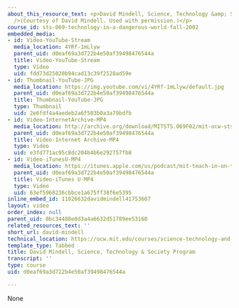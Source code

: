 ```yaml
---
about_this_resource_text: <p>David Mindell, Science, Technology &amp; Society Program<br
  />(Courtesy of David Mindell. Used with permission.)</p>
course_id: sts-069-technology-in-a-dangerous-world-fall-2002
embedded_media:
- id: Video-YouTube-Stream
  media_location: 4YRf-1mLlyw
  parent_uid: d0eaf69a3d722b4e50af39498476544a
  title: Video-YouTube-Stream
  type: Video
  uid: fdd73d25020b94cad13c39f2528ad59e
- id: Thumbnail-YouTube-JPG
  media_location: https://img.youtube.com/vi/4YRf-1mLlyw/default.jpg
  parent_uid: d0eaf69a3d722b4e50af39498476544a
  title: Thumbnail-YouTube-JPG
  type: Thumbnail
  uid: 2e6fdf4a4aedeb2a6f503b0a3a79bdfb
- id: Video-InternetArchive-MP4
  media_location: http://archive.org/download/MITSTS.069F02/mit-ocw-sts.069-mindell-01oct01-220k.mp4
  parent_uid: d0eaf69a3d722b4e50af39498476544a
  title: Video-Internet Archive-MP4
  type: Video
  uid: e3fd771ac95c8dc204b4b6e292757fb8
- id: Video-iTunesU-MP4
  media_location: https://itunes.apple.com/us/podcast/mit-teach-in-on-technology/id341600055?i=63740529
  parent_uid: d0eaf69a3d722b4e50af39498476544a
  title: Video-iTunes U-MP4
  type: Video
  uid: 63ef5968236cbbce1a675ff38f6e5395
inline_embed_id: 11026632davidmindell41753607
layout: video
order_index: null
parent_uid: 0bc34488e0d3a4a6632d51789ee53160
related_resources_text: ''
short_url: david-mindell
technical_location: https://ocw.mit.edu/courses/science-technology-and-society/sts-069-technology-in-a-dangerous-world-fall-2002/related-resources/david-mindell
template_type: Tabbed
title: David Mindell, Science, Technology & Society Program
transcript: ''
type: course
uid: d0eaf69a3d722b4e50af39498476544a

---
```

None